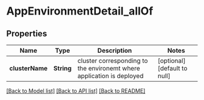 # AppEnvironmentDetail_allOf
## Properties

Name | Type | Description | Notes
------------ | ------------- | ------------- | -------------
**clusterName** | **String** | cluster corresponding to the environemt where application is deployed | [optional] [default to null]

[[Back to Model list]](../README.md#documentation-for-models) [[Back to API list]](../README.md#documentation-for-api-endpoints) [[Back to README]](../README.md)

